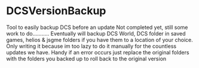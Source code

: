 # DCSVersionBackup
Tool to easily backup DCS before an update
Not completed yet, still some work to do...........
Eventually will backup DCS World, DCS folder in saved games, helios & jsgme folders if you have them to a location of your choice.
Only writing it because im too lazy to do it manually for the countless updates we have.
Handy if an error occurs just replace the original folders with the folders you backed up to roll back to the original version
